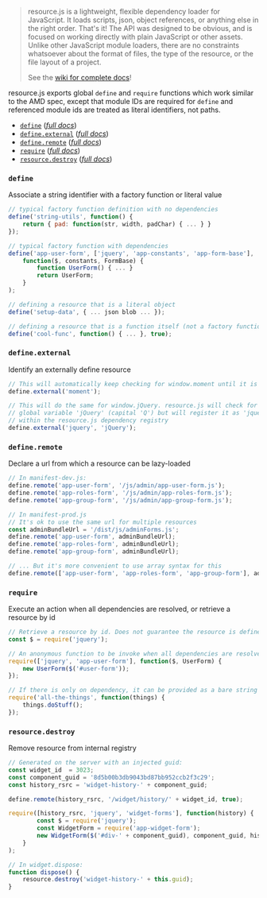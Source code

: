 > resource.js is a lightweight, flexible dependency loader for JavaScript. It loads scripts, json, object references, or anything else in the right order. That's it! The API was designed to be obvious, and is focused on working directly with plain JavaScript or other assets. Unlike other JavaScript module loaders, there are no constraints whatsoever about the format of files, the type of the resource, or the file layout of a project. 
>
> See the [wiki for complete docs](https://github.com/joshua-honig/resource.js/wiki)!

resource.js exports global `define` and `require` functions which work similar to the AMD spec, except that module IDs are required for `define` and referenced module ids are treated as literal identifiers, not paths.

  - [`define`](#define) ([*full docs*](https://github.com/joshua-honig/resource.js/wiki/define))
  - [`define.external`](#defineexternal) ([*full docs*](https://github.com/joshua-honig/resource.js/wiki/define#defineexternal))
  - [`define.remote`](#defineremote) ([*full docs*](https://github.com/joshua-honig/resource.js/wiki/define#defineremote))
  - [`require`](#require) ([*full docs*](https://github.com/joshua-honig/resource.js/wiki/require))
  - [`resource.destroy`](#resourcedestroy) ([*full docs*](https://github.com/joshua-honig/resource.js/wiki/Context#destroy))

### `define`
Associate a string identifier with a factory function or literal value

```javascript
// typical factory function definition with no dependencies
define('string-utils', function() { 
    return { pad: function(str, width, padChar) { ... } } 
});

// typical factory function with dependencies
define('app-user-form', ['jquery', 'app-constants', 'app-form-base'], 
    function($, constants, FormBase) {
        function UserForm() { ... }
        return UserForm;
    }
);

// defining a resource that is a literal object
define('setup-data', { ... json blob ... });

// defining a resource that is a function itself (not a factory function)
define('cool-func', function() { ... }, true);
```

### `define.external`
Identify an externally define resource

```javascript
// This will automatically keep checking for window.moment until it is defined:
define.external('moment');

// This will do the same for window.jQuery. resource.js will check for the 
// global variable 'jQuery' (capital 'Q') but will register it as 'jquery' 
// within the resource.js dependency registry
define.external('jquery', 'jQuery');
```
### `define.remote`
Declare a url from which a resource can be lazy-loaded

```javascript
// In manifest-dev.js:
define.remote('app-user-form', '/js/admin/app-user-form.js');
define.remote('app-roles-form', '/js/admin/app-roles-form.js');
define.remote('app-group-form', '/js/admin/app-group-form.js'); 

// In manifest-prod.js
// It's ok to use the same url for multiple resources
const adminBundleUrl = '/dist/js/adminForms.js';
define.remote('app-user-form', adminBundleUrl);
define.remote('app-roles-form', adminBundleUrl);
define.remote('app-group-form', adminBundleUrl); 

// ... But it's more convenient to use array syntax for this
define.remote(['app-user-form', 'app-roles-form', 'app-group-form'], adminBundleUrl);
```
### `require`
Execute an action when all dependencies are resolved, or retrieve a resource by id

```javascript
// Retrieve a resource by id. Does not guarantee the resource is defined or resolved
const $ = require('jquery');

// An anonymous function to be invoke when all dependencies are resolved
require(['jquery', 'app-user-form'], function($, UserForm) {
    new UserForm($('#user-form'));
});

// If there is only on dependency, it can be provided as a bare string
require('all-the-things', function(things) {
    things.doStuff();
});
```

### `resource.destroy`
Remove resource from internal registry

```javascript
// Generated on the server with an injected guid:
const widget_id  = 3023;
const component_guid = '8d5b00b3db9043bd87bb952ccb2f3c29';
const history_rsrc = 'widget-history-' + component_guid; 

define.remote(history_rsrc, '/widget/history/' + widget_id, true); 

require([history_rsrc, 'jquery', 'widget-forms'], function(history) {
        const $ = require('jquery'); 
        const WidgetForm = require('app-widget-form');
        new WidgetForm($('#div-' + component_guid), component_guid, history);
    }
);

// In widget.dispose:
function dispose() {
    resource.destroy('widget-history-' + this.guid); 
}
```
